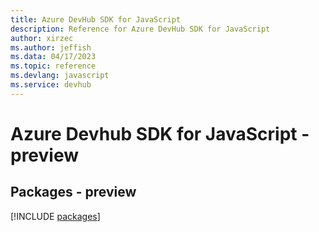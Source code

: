 ```yaml
---
title: Azure DevHub SDK for JavaScript
description: Reference for Azure DevHub SDK for JavaScript
author: xirzec
ms.author: jeffish
ms.data: 04/17/2023
ms.topic: reference
ms.devlang: javascript
ms.service: devhub
---
```

# Azure Devhub SDK for JavaScript - preview
## Packages - preview
[!INCLUDE [packages](devhub-index.md)]